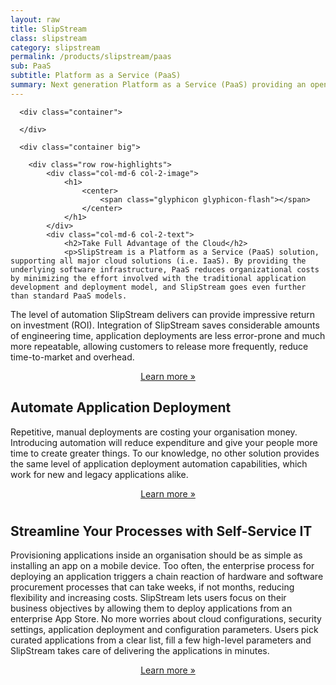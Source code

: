 ```yaml
---
layout: raw
title: SlipStream
class: slipstream
category: slipstream
permalink: /products/slipstream/paas
sub: PaaS
subtitle: Platform as a Service (PaaS)
summary: Next generation Platform as a Service (PaaS) providing an open and extensible framework delivering amazing automation, via rich web and command-line clients and full REST API.
---
```


  <div class="jumbotron">

      <div class="container">
        
      </div>

      <div class="container big">
       
        <div class="row row-highlights">
            <div class="col-md-6 col-2-image">
                <h1>
                    <center>
                        <span class="glyphicon glyphicon-flash"></span>
                    </center>
                </h1>
            </div>
            <div class="col-md-6 col-2-text">
                <h2>Take Full Advantage of the Cloud</h2>
                <p>SlipStream is a Platform as a Service (PaaS) solution, supporting all major cloud solutions (i.e. IaaS). By providing the underlying software infrastructure, PaaS reduces organizational costs by minimizing the effort involved with the traditional application development and deployment model, and SlipStream goes even further than standard PaaS models. 
The level of automation SlipStream delivers can provide impressive return on investment (ROI). Integration of SlipStream saves considerable amounts of engineering time, application deployments are less error-prone and much more repeatable, allowing customers to release more frequently, reduce time-to-market and overhead.
                </p>
                <center><a class="btn btn-primary btn-lg" role="button" href="/products/slipstream/overview">Learn more &raquo;</a></center>
            </div>
        </div>
        <div class="row row-highlights">
            <div class="col-md-6 col-2-text">
                <h2>Automate Application Deployment</h2>
                <p>Repetitive, manual deployments are costing your organisation money. Introducing automation will reduce expenditure and give your people more time to create greater things. To our knowledge, no other solution provides the same level of application deployment automation capabilities, which work for new and legacy applications alike.</p>
                <center><a class="btn btn-primary btn-lg" role="button" href="/products/slipstream/overview">Learn more &raquo;</a></center>
            </div>
            <div class="col-md-6 col-2-image vertical-align">
                <h1>
                    <center>
                        <span class="glyphicon glyphicon-leaf"></span>
                    </center>
                </h1>
            </div>
        </div>
        <div class="row row-highlights">
            <div class="col-md-6 col-2-image">
                <h1>
                    <center>
                        <span class="glyphicon glyphicon-scale"></span>
                    </center>
                </h1>
            </div>
            <div class="col-md-6 col-2-text">
                <h2>Streamline Your Processes with Self-Service IT</h2>
                <p>Provisioning applications inside an organisation should be as simple as installing an app on a mobile device. Too often, the enterprise process for deploying an application triggers a chain reaction of hardware and software procurement processes that can take weeks, if not months, reducing flexibility and increasing costs. SlipStream lets users focus on their business objectives by allowing them to deploy applications from an enterprise App Store. No more worries about cloud configurations, security settings, application deployment and configuration parameters. Users pick curated applications from a clear list, fill a few high-level parameters and SlipStream takes care of delivering the applications in minutes.</p>
                <center><a class="btn btn-primary btn-lg" role="button" href="/products/slipstream/overview">Learn more &raquo;</a></center>
            </div>
        </div>
    </div>

   